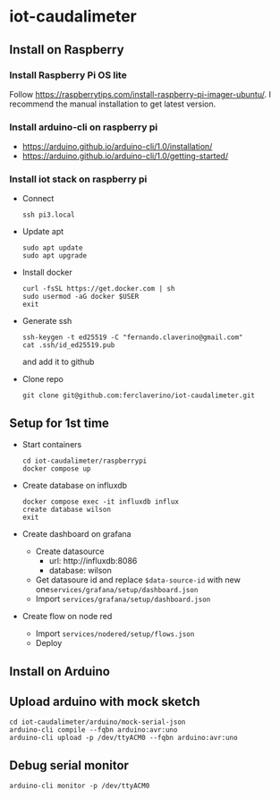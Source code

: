 # iot-caudalimeter

## Install on Raspberry

### Install Raspberry Pi OS lite

Follow https://raspberrytips.com/install-raspberry-pi-imager-ubuntu/.
I recommend the manual installation to get latest version.

### Install arduino-cli on raspberry pi

- https://arduino.github.io/arduino-cli/1.0/installation/
- https://arduino.github.io/arduino-cli/1.0/getting-started/

### Install iot stack on raspberry pi

- Connect

  ```
  ssh pi3.local
  ```

- Update apt

  ```
  sudo apt update
  sudo apt upgrade
  ```

- Install docker

  ```
  curl -fsSL https://get.docker.com | sh
  sudo usermod -aG docker $USER
  exit
  ```

- Generate ssh

  ```
  ssh-keygen -t ed25519 -C "fernando.claverino@gmail.com"
  cat .ssh/id_ed25519.pub
  ```

  and add it to github

- Clone repo

  ```
  git clone git@github.com:ferclaverino/iot-caudalimeter.git
  ```

## Setup for 1st time

- Start containers

  ```
  cd iot-caudalimeter/raspberrypi
  docker compose up
  ```

- Create database on influxdb

  ```
  docker compose exec -it influxdb influx
  create database wilson
  exit
  ```

- Create dashboard on grafana

  - Create datasource
    - url: http://influxdb:8086
    - database: wilson
  - Get datasoure id and replace `$data-source-id` with new one`services/grafana/setup/dashboard.json`
  - Import `services/grafana/setup/dashboard.json`

- Create flow on node red
  - Import `services/nodered/setup/flows.json`
  - Deploy

## Install on Arduino

## Upload arduino with mock sketch

```
cd iot-caudalimeter/arduino/mock-serial-json
arduino-cli compile --fqbn arduino:avr:uno
arduino-cli upload -p /dev/ttyACM0 --fqbn arduino:avr:uno
```

## Debug serial monitor

```
arduino-cli monitor -p /dev/ttyACM0
```
